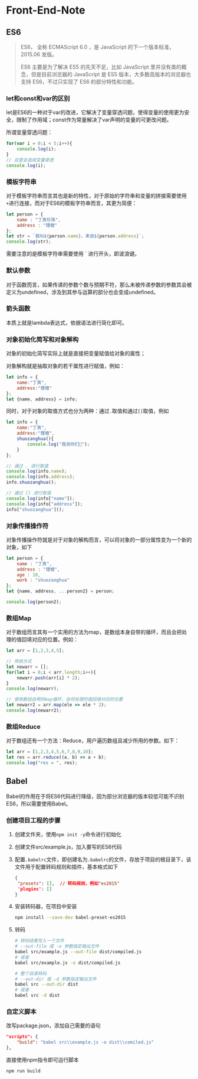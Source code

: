 # Front-End-Note



## ES6

> ES6， 全称 ECMAScript 6.0 ，是 JavaScript 的下一个版本标准，2015.06 发版。
>
> ES6 主要是为了解决 ES5 的先天不足，比如 JavaScript 里并没有类的概念，但是目前浏览器的 JavaScript 是 ES5 版本，大多数高版本的浏览器也支持 ES6，不过只实现了 ES6 的部分特性和功能。



### let和const和var的区别

let是ES6的一种对于var的改进，它解决了变量穿透问题，使得变量的使用更为安全，限制了作用域；const作为常量解决了var声明的变量的可更改问题。

所谓变量穿透问题：

```javascript
for(var i = 0;i < 5;i++){
	console.log(i);
}
// 这里会造成变量穿透
console.log(i);
```



### 模板字符串

对于模板字符串而言其也是新的特性，对于原始的字符串和变量的拼接需要使用`+`进行连接，而对于ES6的模板字符串而言，其更为简便：

```js
let person = {
	name : "丁真珍珠",
	address : "理塘"
};
let str = `我叫${person.name}，来自${person.address}`;
console.log(str);
```

需要注意的是模板字符串需要使用 ` 进行开头，即波浪键。



### 默认参数

对于函数而言，如果传递的参数个数与预期不符，那么未被传递参数的参数其会被定义为undefined，涉及到其参与运算的部分也会变成undefined。



### 箭头函数

本质上就是lambda表达式，依据语法进行简化即可。



### 对象初始化简写和对象解构

对象的初始化简写实际上就是直接把变量赋值给对象的属性；

对象解构就是抽取对象的若干属性进行赋值，例如：

```js
let info = {
    name:"丁真",
    address:"理塘"
};
let {name, address} = info;
```

同时，对于对象的取值方式也分为两种：通过`.`取值和通过`[]`取值，例如

```js
let info = {
    name:"丁真",
    address:"理塘",
    shuozanghua(){
    	console.log("我测你们🐎");
	}
};

// 通过 . 进行取值
console.log(info.name);
console.log(info.address);
info.shuozanghua();

// 通过 [] 进行取值
console.log(info["name"]);
console.log(info["address"]);
info["shuozanghua"]();
```



### 对象传播操作符

对象传播操作符就是对于对象的解构而言，可以将对象的一部分属性变为一个新的对象，如下

```js
let person = {
    name : "丁真",
    address : "理塘",
    age : 18,
    work : "shuozanghua"
};
let {name, address, ...person2} = person;

console.log(person2);
```



### 数组Map

对于数组而言其有一个实用的方法为map，是数组本身自带的循环，而且会把处理的值回填对应的位置。例如：

```js
let arr = [1,2,3,4,5];

// 传统方式
let newarr = [];
for(let i = 0;i < arr.length;i++){
    newarr.push(arr[i] * 2);
}
console.log(newarr);

// 使用数组自带的map循环，会将处理的值回填对应的位置
let newarr2 = arr.map(ele => ele * 2);
console.log(newarr2);
```



### 数组Reduce

对于数组还有一个方法：Reduce，用户遍历数组且减少所用的参数。如下：

```js
let arr = [1,2,3,4,5,6,7,8,9,10];
let res = arr.reduce((a, b) => a + b);
console.log("res = ", res);
```



## Babel

Babel的作用在于将ES6代码进行降级，因为部分浏览器的版本较低可能不识别ES6，所以需要使用Babel。

### 创建项目工程的步骤

1. 创建文件夹，使用`npm init -y`命令进行初始化

2. 创建文件src/example.js，加入要写的ES6代码

3. 配置`.babelrc`文件，即创建名为`.babelrc`的文件，存放于项目的根目录下，该文件用于配置转码规则和插件，基本格式如下

   ```json
   {
   	"presets": [], 	// 转码规则，例如"es2015"
   	'plugins': []
   }
   ```

4. 安装转码器，在项目中安装

   ```bash
   npm install --save-dev babel-preset-es2015
   ```

5. 转码

   ```bash
   # 转码结果写入一个文件
   # --out-file 或 -o 参数指定输出文件
   babel src/example.js --out-file dist/compiled.js
   # 或者
   babel src/example.js -o dist/compiled.js
   
   # 整个目录转码
   # --out-dir 或 -d 参数指定输出文件
   babel src --out-dir dist
   # 或者
   babel src -d dist
   ```




### 自定义脚本

改写package.json，添加自己需要的语句

```json
"scripts": {
    "build": "babel src\\example.js -o dist\\comiled.js"
},
```

直接使用npm指令即可运行脚本

```bash
npm run build
```


